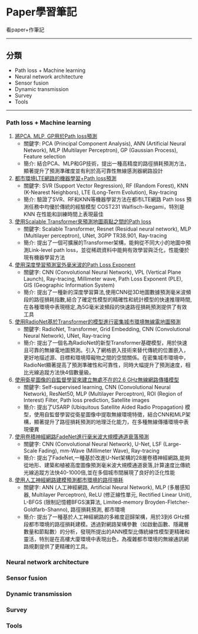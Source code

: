 # Paper學習筆記
看paper+作筆記

---
## 分類
- Path loss + Machine learning
- Neural network architecture
- Sensor fusion 
- Dynamic transmission
- Survey
- Tools

---
### Path loss + Machine learning
 1. [將PCA, MLP, GP用於Path loss預測](/Path_Loss_Prediction/Path_Loss_Prediction_Based_on_Machine_Learning_Techniques_Principal_Component_Analysis_Artificial_Neural_Network_and_Gaussian_Process/README.md)
    * 關鍵字: PCA (Principal Component Analysis), ANN (Artificial Neural Network), MLP (Multilayer Perceptron), GP (Gaussian Process), Feature selection 
    * 簡介: 結合PCA、MLP和GP技術，提出一種高精度的路徑損耗預測方法，顯著提升了預測準確度並有利於高可靠性無線感測器網路設計
 2. [都市環境LTE網路的機器學習+Path loss預測](/Path_Loss_Prediction/Machine_Learning-Based_Methods_for_Path_Loss_Prediction_in_Urban_Environment_for_LTE_Networks/README.md)
    * 關鍵字: SVR (Support Vector Regression), RF (Random Forest), KNN (K-Nearest Neighbors), LTE (Long-Term Evolution), Ray-tracing
    * 簡介: 驗證了SVR、RF和KNN等機器學習方法在都市LTE網路 Path loss 預測任務中均優於傳統的經驗模型 COST231 Walfisch-Ikegami，特別是 KNN 在性能和訓練時間上表現最佳
 3. [使用Scalable Transformer來預測地圖兩點之間的Path loss](/Path_Loss_Prediction/Transformer-Based_Neural_Surrogate_for_Link-Level_Path_Loss_Prediction_from_Variable-Sized_Maps/README.md)
    * 關鍵字: Scalable Transformer, Resnet (Residual neural network), MLP (Multilayer perceptron), UNet, 3GPP TR38.901, Ray-tracing
    * 簡介: 提出了一個可擴展的Transformer架構，能夠從不同大小的地圖中預測Link-level path loss，並從稀疏資料中能夠有效學習與泛化，性能優於現有機器學習方法
 4. [使用深度學習預測室外毫米波的Path Loss Exponent](/Path_Loss_Prediction/Path_Loss_Exponent_Prediction_for_Outdoor_Millimeter_Wave_Channels_through_Deep_Learning/README.md)
    * 關鍵字: CNN (Convolutional Neural Network), VPL (Vertical Plane Launch), Ray-tracing, Millimeter wave, Path Loss Exponent (PLE), GIS (Geographic Information System)
    * 簡介: 提出了一種新的深度學習算法,使用CNN從3D地圖數據預測毫米波頻段的路徑損耗指數,結合了確定性模型的精確性和統計模型的快速推理時間,在各種環境中表現穩定,為5G毫米波頻段的快速路徑損耗預測提供了有效工具
 5. [使用RadioNet基於Transformer的模型進行密集城市環境無線電地圖預測](/Path_Loss_Prediction/radionet/README.md)
    * 關鍵字: RadioNet, Transformer, Grid Embedding, CNN (Convolutional Neural Network), UNet, Ray-tracing
    * 簡介: 提出了一個名為RadioNet的新型Transformer基礎模型，用於快速且可靠的無線電地圖預測。引入了網格嵌入技術來替代傳統的位置嵌入，更好地描述源、目標和環境障礙物之間的空間關係。在密集城市環境中，RadioNet顯著提高了預測準確性和可靠性，同時大幅提升了預測速度，相比光線追蹤方法快4個數量級。
 6. [使用衛星圖像的自監督學習來建立無處不在的2.6 GHz無線網路傳播模型](/Path_Loss_Prediction/2.6_GHz_Radio_Propagation_Model_for_Wireless_Networks_Using_Self-Supervised_Learning/README.md)
    * 關鍵字: Self-supervised learning, CNN (Convolutional Neural Network), ResNet50, MLP (Multilayer Perceptron), ROI (Region of Interest) Filter, Path loss prediction, Satellite images
    * 簡介: 提出了USARP (Ubiquitous Satellite Aided Radio Propagation) 模型，使用自監督學習從衛星圖像中提取無線環境特徵，結合CNN和MLP架構，顯著提升了路徑損耗預測的地理泛化能力，在多種無線傳播環境中表現優異
 7. [使用卷積神經網路FadeNet進行毫米波大規模通道衰落預測](/Path_Loss_Prediction/FadeNet_Deep_Learning-Based_mm-Wave_Large-Scale_Channel_Fading_Prediction_and_its_Applications/README.md)
    * 關鍵字: CNN (Convolutional Neural Network), U-Net, LSF (Large-Scale Fading), mm-Wave (Millimeter Wave), Ray-tracing
    * 簡介: 提出了FadeNet,一種基於改進U-Net架構的28層卷積神經網路,能夠從地形、建築和植被高度圖像預測毫米波大規模通道衰落,計算速度比傳統光線追蹤方法快40-1000倍,並在多個城市間展現了良好的泛化性能
 8. [使用人工神經網路建模預測都市環境的路徑損耗](/Path_Loss_Prediction/Artificial_Neural_Network_Modeling_for_Path_Loss/README.md)
    * 關鍵字: ANN (人工神經網路, Artificial Neural Network), MLP (多層感知器, Multilayer Perceptron), ReLU (修正線性單元, Rectified Linear Unit), L-BFGS (限制記憶體BFGS演算法, Limited-memory Broyden-Fletcher-Goldfarb-Shanno), 路徑損耗預測, 都市環境
    * 簡介: 提出了一種基於人工神經網路的多維度迴歸架構，用於3到6 GHz頻段都市環境的路徑損耗建模。透過對網路架構參數（如啟動函數、隱藏層數量和節點數）的分析，發現所提出的ANN模型比傳統線性模型更精確和靈活，特別是在高樓大廈環境中表現出色，為複雜都市環境的無線通訊網路規劃提供了更精確的工具。
### Neural network architecture
### Sensor fusion 
### Dynamic transmission
### Survey
### Tools
